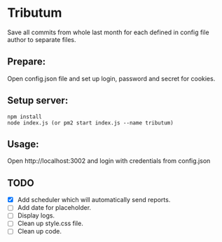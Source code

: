 # Tributum
Save all commits from whole last month for each defined in config file author
to separate files.

## Prepare:
Open config.json file and set up login, password and secret for cookies.

## Setup server:
```
npm install
node index.js (or pm2 start index.js --name tributum)
```

## Usage:
Open http://localhost:3002 and login with credentials from config.json

## TODO
- [x] Add scheduler which will automatically send reports.
- [ ] Add date for placeholder.
- [ ] Display logs.
- [ ] Clean up style.css file.
- [ ] Clean up code.
